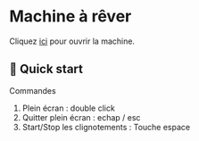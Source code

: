 # Machine à rêver

Cliquez [ici](https://shayreichert.github.io/la-machine-a-rever/) pour ouvrir la machine.

## 🚀 Quick start

Commandes

1. Plein écran : double click
2. Quitter plein écran : echap / esc
3. Start/Stop les clignotements : Touche espace
